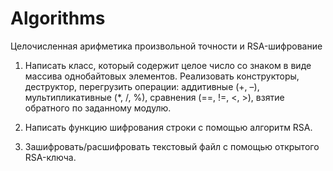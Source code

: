 # Algorithms
Целочисленная арифметика произвольной точности и RSA-шифрование  
1. Написать класс, который содержит целое число со знаком в виде массива однобайтовых элементов. Реализовать конструкторы, деструктор, перегрузить операции: аддитивные (+, –), мультипликативные (*, /, %), сравнения (==, !=, <, >), взятие обратного по заданному модулю.  

2. Написать функцию шифрования строки с помощью алгоритм RSA.  

3. Зашифровать/расшифровать текстовый файл с помощью открытого RSA-ключа.  
